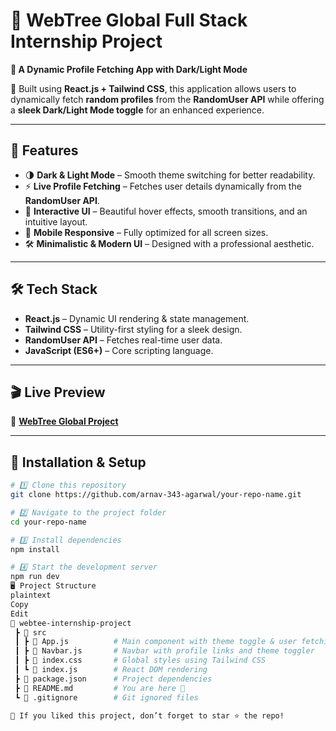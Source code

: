 # 🌙 WebTree Global Full Stack Internship Project  

**🔹 A Dynamic Profile Fetching App with Dark/Light Mode**  

🚀 Built using **React.js + Tailwind CSS**, this application allows users to dynamically fetch **random profiles** from the **RandomUser API** while offering a **sleek Dark/Light Mode toggle** for an enhanced experience.  

---

## 🎯 Features  

- 🌗 **Dark & Light Mode** – Smooth theme switching for better readability.  
- ⚡ **Live Profile Fetching** – Fetches user details dynamically from the **RandomUser API**.  
- 🎨 **Interactive UI** – Beautiful hover effects, smooth transitions, and an intuitive layout.  
- 📱 **Mobile Responsive** – Fully optimized for all screen sizes.  
- 🛠️ **Minimalistic & Modern UI** – Designed with a professional aesthetic.  

---

## 🛠️ Tech Stack  

- **React.js** – Dynamic UI rendering & state management.  
- **Tailwind CSS** – Utility-first styling for a sleek design.  
- **RandomUser API** – Fetches real-time user data.  
- **JavaScript (ES6+)** – Core scripting language.  

---

## 🎬 Live Preview  

🔗 **[WebTree Global Project](https://web-tree-global-company-project.vercel.app/)**  

---

## 🚀 Installation & Setup  

```bash
# 1️⃣ Clone this repository  
git clone https://github.com/arnav-343-agarwal/your-repo-name.git  

# 2️⃣ Navigate to the project folder  
cd your-repo-name  

# 3️⃣ Install dependencies  
npm install  

# 4️⃣ Start the development server  
npm run dev  
🖥️ Project Structure
plaintext
Copy
Edit
📂 webtee-internship-project
 ┣ 📂 src
 ┃ ┣ 📜 App.js          # Main component with theme toggle & user fetching logic
 ┃ ┣ 📜 Navbar.js       # Navbar with profile links and theme toggler
 ┃ ┣ 📜 index.css       # Global styles using Tailwind CSS
 ┃ ┗ 📜 index.js        # React DOM rendering
 ┣ 📜 package.json      # Project dependencies
 ┣ 📜 README.md         # You are here 🚀
 ┗ 📜 .gitignore        # Git ignored files

💙 If you liked this project, don’t forget to star ⭐ the repo!
